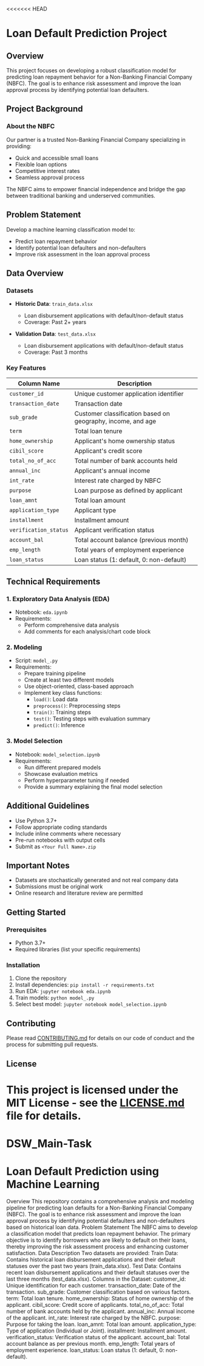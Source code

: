 <<<<<<< HEAD
# Loan Default Prediction Project

## Overview

This project focuses on developing a robust classification model for predicting loan repayment behavior for a Non-Banking Financial Company (NBFC). The goal is to enhance risk assessment and improve the loan approval process by identifying potential loan defaulters.

## Project Background

### About the NBFC
Our partner is a trusted Non-Banking Financial Company specializing in providing:
- Quick and accessible small loans
- Flexible loan options
- Competitive interest rates
- Seamless approval process

The NBFC aims to empower financial independence and bridge the gap between traditional banking and underserved communities.

## Problem Statement

Develop a machine learning classification model to:
- Predict loan repayment behavior
- Identify potential loan defaulters and non-defaulters
- Improve risk assessment in the loan approval process

## Data Overview

### Datasets
- **Historic Data**: `train_data.xlsx`
  - Loan disbursement applications with default/non-default status
  - Coverage: Past 2+ years

- **Validation Data**: `test_data.xlsx`
  - Loan disbursement applications with default/non-default status
  - Coverage: Past 3 months

### Key Features
| Column Name | Description |
|------------|-------------|
| `customer_id` | Unique customer application identifier |
| `transaction_date` | Transaction date |
| `sub_grade` | Customer classification based on geography, income, and age |
| `term` | Total loan tenure |
| `home_ownership` | Applicant's home ownership status |
| `cibil_score` | Applicant's credit score |
| `total_no_of_acc` | Total number of bank accounts held |
| `annual_inc` | Applicant's annual income |
| `int_rate` | Interest rate charged by NBFC |
| `purpose` | Loan purpose as defined by applicant |
| `loan_amnt` | Total loan amount |
| `application_type` | Applicant type |
| `installment` | Installment amount |
| `verification_status` | Applicant verification status |
| `account_bal` | Total account balance (previous month) |
| `emp_length` | Total years of employment experience |
| `loan_status` | Loan status (1: default, 0: non-default) |

## Technical Requirements

### 1. Exploratory Data Analysis (EDA)
- Notebook: `eda.ipynb`
- Requirements:
  - Perform comprehensive data analysis
  - Add comments for each analysis/chart code block

### 2. Modeling
- Script: `model_.py`
- Requirements:
  - Prepare training pipeline
  - Create at least two different models
  - Use object-oriented, class-based approach
  - Implement key class functions:
    - `load()`: Load data
    - `preprocess()`: Preprocessing steps
    - `train()`: Training steps
    - `test()`: Testing steps with evaluation summary
    - `predict()`: Inference

### 3. Model Selection
- Notebook: `model_selection.ipynb`
- Requirements:
  - Run different prepared models
  - Showcase evaluation metrics
  - Perform hyperparameter tuning if needed
  - Provide a summary explaining the final model selection

## Additional Guidelines
- Use Python 3.7+
- Follow appropriate coding standards
- Include inline comments where necessary
- Pre-run notebooks with output cells
- Submit as `<Your Full Name>.zip`

## Important Notes
- Datasets are stochastically generated and not real company data
- Submissions must be original work
- Online research and literature review are permitted

## Getting Started

### Prerequisites
- Python 3.7+
- Required libraries (list your specific requirements)

### Installation
1. Clone the repository
2. Install dependencies: `pip install -r requirements.txt`
3. Run EDA: `jupyter notebook eda.ipynb`
4. Train models: `python model_.py`
5. Select best model: `jupyter notebook model_selection.ipynb`

## Contributing
Please read [CONTRIBUTING.md](CONTRIBUTING.md) for details on our code of conduct and the process for submitting pull requests.

## License
This project is licensed under the MIT License - see the [LICENSE.md](LICENSE.md) file for details.
=======
# DSW_Main-Task
# Loan Default Prediction using Machine Learning
Overview
This repository contains a comprehensive analysis and modeling pipeline for predicting loan defaults for a Non-Banking Financial Company (NBFC). The goal is to enhance risk assessment and improve the loan approval process by identifying potential defaulters and non-defaulters based on historical loan data.
Problem Statement
The NBFC aims to develop a classification model that predicts loan repayment behavior. The primary objective is to identify borrowers who are likely to default on their loans, thereby improving the risk assessment process and enhancing customer satisfaction.
Data Description
Two datasets are provided:
Train Data: Contains historical loan disbursement applications and their default statuses over the past two years (train_data.xlsx).
Test Data: Contains recent loan disbursement applications and their default statuses over the last three months (test_data.xlsx).
Columns in the Dataset:
customer_id: Unique identification for each customer.
transaction_date: Date of the transaction.
sub_grade: Customer classification based on various factors.
term: Total loan tenure.
home_ownership: Status of home ownership of the applicant.
cibil_score: Credit score of applicants.
total_no_of_acc: Total number of bank accounts held by the applicant.
annual_inc: Annual income of the applicant.
int_rate: Interest rate charged by the NBFC.
purpose: Purpose for taking the loan.
loan_amnt: Total loan amount.
application_type: Type of application (Individual or Joint).
installment: Installment amount.
verification_status: Verification status of the applicant.
account_bal: Total account balance as per previous month.
emp_length: Total years of employment experience.
loan_status: Loan status (1: default, 0: non-default).

